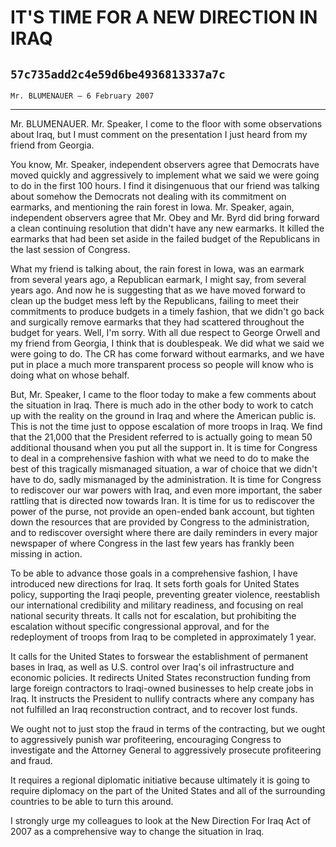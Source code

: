 # IT'S TIME FOR A NEW DIRECTION IN IRAQ
## `57c735add2c4e59d6be4936813337a7c`
`Mr. BLUMENAUER — 6 February 2007`

---


Mr. BLUMENAUER. Mr. Speaker, I come to the floor with some 
observations about Iraq, but I must comment on the presentation I just 
heard from my friend from Georgia.

You know, Mr. Speaker, independent observers agree that Democrats 
have moved quickly and aggressively to implement what we said we were 
going to do in the first 100 hours. I find it disingenuous that our 
friend was talking about somehow the Democrats not dealing with its 
commitment on earmarks, and mentioning the rain forest in Iowa. Mr. 
Speaker, again, independent observers agree that Mr. Obey and Mr. Byrd 
did bring forward a clean continuing resolution that didn't have any 
new earmarks. It killed the earmarks that had been set aside in the 
failed budget of the Republicans in the last session of Congress.

What my friend is talking about, the rain forest in Iowa, was an 
earmark from several years ago, a Republican earmark, I might say, from 
several years ago. And now he is suggesting that as we have moved 
forward to clean up the budget mess left by the Republicans, failing to 
meet their commitments to produce budgets in a timely fashion, that we 
didn't go back and surgically remove earmarks that they had scattered 
throughout the budget for years. Well, I'm sorry. With all due respect 
to George Orwell and my friend from Georgia, I think that is 
doublespeak. We did what we said we were going to do. The CR has come 
forward without earmarks, and we have put in place a much more 
transparent process so people will know who is doing what on whose 
behalf.

But, Mr. Speaker, I came to the floor today to make a few comments 
about the situation in Iraq. There is much ado in the other body to 
work to catch up with the reality on the ground in Iraq and where the 
American public is. This is not the time just to oppose escalation of 
more troops in Iraq. We find that the 21,000 that the President 
referred to is actually going to mean 50 additional thousand when you 
put all the support in. It is time for Congress to deal in a 
comprehensive fashion with what we need to do to make the best of this 
tragically mismanaged situation, a war of choice that we didn't have to 
do, sadly mismanaged by the administration. It is time for Congress to 
rediscover our war powers with Iraq, and even more important, the saber 
rattling that is directed now towards Iran. It is time for us to 
rediscover the power of the purse, not provide an open-ended bank 
account, but tighten down the resources that are provided by Congress 
to the administration, and to rediscover oversight where there are 
daily reminders in every major newspaper of where Congress in the last 
few years has frankly been missing in action.

To be able to advance those goals in a comprehensive fashion, I have 
introduced new directions for Iraq. It sets forth goals for United 
States policy, supporting the Iraqi people, preventing greater 
violence, reestablish our international credibility and military 
readiness, and focusing on real national security threats. It calls not 
for escalation, but prohibiting the escalation without specific 
congressional approval, and for the redeployment of troops from Iraq to 
be completed in approximately 1 year.

It calls for the United States to forswear the establishment of 
permanent bases in Iraq, as well as U.S. control over Iraq's oil 
infrastructure and economic policies. It redirects United States 
reconstruction funding from large foreign contractors to Iraqi-owned 
businesses to help create jobs in Iraq. It instructs the President to 
nullify contracts where any company has not fulfilled an Iraq 
reconstruction contract, and to recover lost funds.

We ought not to just stop the fraud in terms of the contracting, but 
we ought to aggressively punish war profiteering, encouraging Congress 
to investigate and the Attorney General to aggressively prosecute 
profiteering and fraud.

It requires a regional diplomatic initiative because ultimately it is 
going to require diplomacy on the part of the United States and all of 
the surrounding countries to be able to turn this around.

I strongly urge my colleagues to look at the New Direction For Iraq 
Act of 2007 as a comprehensive way to change the situation in Iraq.
